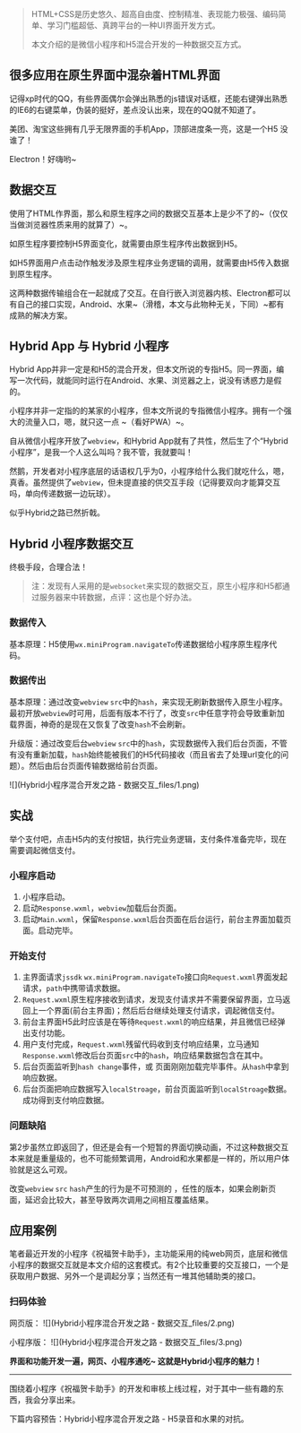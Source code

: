 > HTML+CSS是历史悠久、超高自由度、控制精准、表现能力极强、编码简单、学习门槛超低、真跨平台的一种UI界面开发方式。
> 
> 本文介绍的是微信小程序和H5混合开发的一种数据交互方式。

## 很多应用在原生界面中混杂着HTML界面

记得xp时代的QQ，有些界面偶尔会弹出熟悉的js错误对话框，还能右键弹出熟悉的IE6的右键菜单，伪装的挺好，差点没认出来，现在的QQ就不知道了。

美团、淘宝这些拥有几乎无限界面的手机App，顶部进度条一亮，这是一个H5 没谁了！

Electron！好嗨哟~


## 数据交互

使用了HTML作界面，那么和原生程序之间的数据交互基本上是少不了的~（仅仅当做浏览器性质来用的就算了）~。

如原生程序要控制H5界面变化，就需要由原生程序传出数据到H5。

如H5界面用户点击动作触发涉及原生程序业务逻辑的调用，就需要由H5传入数据到原生程序。

这两种数据传输组合在一起就成了交互。在自行嵌入浏览器内核、Electron都可以有自己的接口实现，Android、水果~（滑稽，本文与此物种无关，下同）~都有成熟的解决方案。


## Hybrid App 与 Hybrid 小程序

Hybrid App并非一定是和H5的混合开发，但本文所说的专指H5。同一界面，编写一次代码，就能同时运行在Android、水果、浏览器之上，说没有诱惑力是假的。

小程序并非一定指的的某家的小程序，但本文所说的专指微信小程序。拥有一个强大的流量入口，嗯，就只这一点 ~（看好PWA）~。

自从微信小程序开放了`webview`，和Hybrid App就有了共性，然后生了个“Hybrid 小程序”，是我一个人这么叫吗？我不管，我就要叫！

然鹅，开发者对小程序底层的话语权几乎为0，小程序给什么我们就吃什么，嗯，真香。虽然提供了`webview`，但未提直接的供交互手段（记得要双向才能算交互吗，单向传递数据一边玩球）。

似乎Hybrid之路已然折戟。


## Hybrid 小程序数据交互

终极手段，合理合法！

> 注：发现有人采用的是`websocket`来实现的数据交互，原生小程序和H5都通过服务器来中转数据，点评：这也是个好办法。

### 数据传入
基本原理：H5使用`wx.miniProgram.navigateTo`传递数据给小程序原生程序代码。

### 数据传出
基本原理：通过改变`webview` `src`中的`hash`，来实现无刷新数据传入原生小程序。最初开放`webview`时可用，后面有版本不行了，改变`src`中任意字符会导致重新加载界面，神奇的是现在又恢复了改变`hash`不会刷新。

升级版：通过改变后台`webview` `src`中的`hash`，实现数据传入我们后台页面，不管有没有重新加载，`hash`始终能被我们的H5代码接收（而且省去了处理url变化的问题）。然后由后台页面传输数据给前台页面。

![](Hybrid小程序混合开发之路 - 数据交互_files/1.png)

## 实战

举个支付吧，点击H5内的支付按钮，执行完业务逻辑，支付条件准备完毕，现在需要调起微信支付。

### 小程序启动

1. 小程序启动。
2. 启动`Response.wxml`，`webview`加载后台页面。
3. 启动`Main.wxml`，保留`Response.wxml`后台页面在后台运行，前台主界面加载页面。启动完毕。

### 开始支付
1. 主界面请求`jssdk` `wx.miniProgram.navigateTo`接口向`Request.wxml`界面发起请求，`path`中携带请求数据。
2. `Request.wxml`原生程序接收到请求，发现支付请求并不需要保留界面，立马返回上一个界面(前台主界面)；然后后台继续处理支付请求，调起微信支付。
3. 前台主界面H5此时应该是在等待`Request.wxml`的响应结果，并且微信已经弹出支付功能。
4. 用户支付完成，`Request.wxml`残留代码收到支付响应结果，立马通知`Response.wxml`修改后台页面`src`中的`hash`，响应结果数据包含在其中。
5. 后台页面监听到`hash change`事件，或 页面刚刚加载完毕事件。从`hash`中拿到响应数据。
6. 后台页面把响应数据写入`localStroage`，前台页面监听到`localStroage`数据。成功得到支付响应数据。


### 问题缺陷

第2步虽然立即返回了，但还是会有一个短暂的界面切换动画，不过这种数据交互本来就是重量级的，也不可能频繁调用，Android和水果都是一样的，所以用户体验就是这么可观。

改变`webview` `src` `hash`产生的行为是不可预测的 ，任性的版本，如果会刷新页面，延迟会比较大，甚至导致两次调用之间相互覆盖结果。


## 应用案例

笔者最近开发的小程序《祝福贺卡助手》，主功能采用的纯web网页，底层和微信小程序的数据交互就是本文介绍的这套模式。有2个比较重要的交互接口，一个是获取用户数据、另外一个是调起分享；当然还有一堆其他辅助类的接口。

### 扫码体验
网页版：
![](Hybrid小程序混合开发之路 - 数据交互_files/2.png)

小程序版：
![](Hybrid小程序混合开发之路 - 数据交互_files/3.png)

**界面和功能开发一遍，网页、小程序通吃~ 这就是Hybrid小程序的魅力！**

-------

围绕着小程序《祝福贺卡助手》的开发和审核上线过程，对于其中一些有趣的东西，我会分享出来。

下篇内容预告：Hybrid小程序混合开发之路 - H5录音和水果的对抗。

